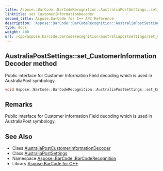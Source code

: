 ```yaml
---
title: Aspose::BarCode::BarCodeRecognition::AustraliaPostSettings::set_CustomerInformationDecoder method
linktitle: set_CustomerInformationDecoder
second_title: Aspose.BarCode for C++ API Reference
description: 'Aspose::BarCode::BarCodeRecognition::AustraliaPostSettings::set_CustomerInformationDecoder method. Public interface for Customer Information Field decoding which is used in AustraliaPost symbology in C++.'
type: docs
weight: 400
url: /cpp/aspose.barcode.barcoderecognition/australiapostsettings/set_customerinformationdecoder/
---
```

## AustraliaPostSettings::set_CustomerInformationDecoder method


Public interface for Customer Information Field decoding which is used in AustraliaPost symbology.

```cpp
void Aspose::BarCode::BarCodeRecognition::AustraliaPostSettings::set_CustomerInformationDecoder(System::SharedPtr<AustraliaPostCustomerInformationDecoder> value)
```

## Remarks


Public interface for Customer Information Field decoding which is used in AustraliaPost symbology.



## See Also

* Class [AustraliaPostCustomerInformationDecoder](../../australiapostcustomerinformationdecoder/)
* Class [AustraliaPostSettings](../)
* Namespace [Aspose::BarCode::BarCodeRecognition](../../)
* Library [Aspose.BarCode for C++](../../../)
